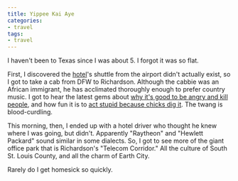 ```yaml
---
title: Yippee Kai Aye
categories:
- travel
tags:
- travel
---
```


I haven't been to Texas since I was about 5.  I forgot it was so flat.

First, I discovered the [hotel][1]'s shuttle from the airport didn't actually exist, so I got to take a cab from DFW to Richardson.  Although the cabbie was an African immigrant, he has acclimated thoroughly enough to prefer country music.  I got to hear the latest gems about [why it's good to be angry and kill people][2], and how fun it is to [act stupid because chicks dig it][3]. The twang is blood-curdling.

   [1]: http://www.radisson.com/hoteldirectory/hotelbio.jsp?hotelCode=TXRICHAR
   [2]: http://ax.phobos.apple.com.edgesuite.net/WebObjects/MZStore.woa/wa/viewAlbum?selectedItemId=3538352&playListId=3538494
   [3]: http://ax.phobos.apple.com.edgesuite.net/WebObjects/MZStore.woa/wa/viewAlbum?selectedItemId=1380520&playListId=1380550

This morning, then, I ended up with a hotel driver who thought he knew where I was going, but didn't.  Apparently "Raytheon" and "Hewlett Packard" sound similar in some dialects.  So, I got to see more of the giant office park that is Richardson's "Telecom Corridor."  All the culture of South St. Louis County, and all the charm of Earth City.

Rarely do I get homesick so quickly.
